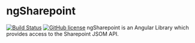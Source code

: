 # ngSharepoint
[![Build Status](https://img.shields.io/travis/maxjoehnk/ngSharepoint.svg?style=flat-square)](https://travis-ci.org/maxjoehnk/ngSharepoint)
[![GitHub license](https://img.shields.io/github/license/mashape/apistatus.svg?style=flat-square)](https://github.com/maxjoehnk/ngSharepoint/blob/master/LICENSE)
ngSharepoint is an Angular Library which provides access to the Sharepoint JSOM API.
